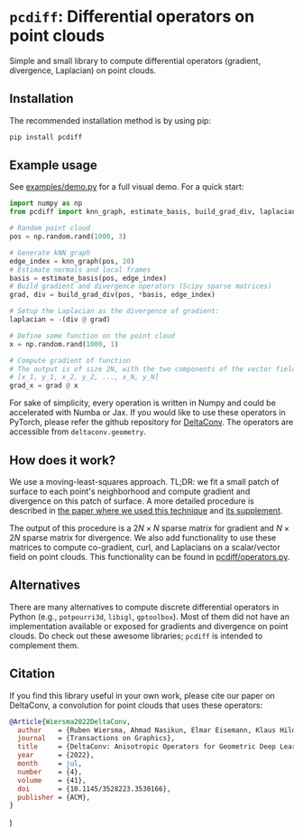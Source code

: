 # `pcdiff`: Differential operators on point clouds
Simple and small library to compute differential operators (gradient, divergence, Laplacian) on point clouds.

## Installation
The recommended installation method is by using pip:
```bash
pip install pcdiff
```

## Example usage
See [examples/demo.py](examples/demo.py) for a full visual demo. For a quick start:
```python
import numpy as np
from pcdiff import knn_graph, estimate_basis, build_grad_div, laplacian

# Random point cloud
pos = np.random.rand(1000, 3)

# Generate kNN graph
edge_index = knn_graph(pos, 20)
# Estimate normals and local frames
basis = estimate_basis(pos, edge_index)
# Build gradient and divergence operators (Scipy sparse matrices)
grad, div = build_grad_div(pos, *basis, edge_index)

# Setup the Laplacian as the divergence of gradient:
laplacian = -(div @ grad)

# Define some function on the point cloud
x = np.random.rand(1000, 1)

# Compute gradient of function
# The output is of size 2N, with the two components of the vector field interleaved:
# [x_1, y_1, x_2, y_2, ..., x_N, y_N]
grad_x = grad @ x
```

For sake of simplicity, every operation is written in Numpy and could be accelerated with Numba or Jax. If you would like to use these operators in PyTorch, please refer the github repository for [DeltaConv](https://github.com/rubenwiersma/deltaconv). The operators are accessible from `deltaconv.geometry`.

## How does it work?
We use a moving-least-squares approach. TL;DR: we fit a small patch of surface to each point's neighborhood and compute gradient and divergence on this patch of surface. A more detailed procedure is described in [the paper where we used this technique](https://rubenwiersma.nl/assets/pdf/DeltaConv.pdf) and [its supplement](https://rubenwiersma.nl/assets/pdf/DeltaConv_supplement.pdf).

The output of this procedure is a $2N \times N$ sparse matrix for gradient and $N \times 2N$ sparse matrix for divergence. We also add functionality to use these matrices to compute co-gradient, curl, and Laplacians on a scalar/vector field on point clouds. This functionality can be found in [pcdiff/operators.py](pcdiff/operators.py).

## Alternatives
There are many alternatives to compute discrete differential operators in Python (e.g., `potpourri3d`, `libigl`, `gptoolbox`). Most of them did not have an implementation available or exposed for gradients and divergence on point clouds. Do check out these awesome libraries; `pcdiff` is intended to complement them.

## Citation
If you find this library useful in your own work, please cite our paper on DeltaConv, a convolution for point clouds that uses these operators:

```bib
@Article{Wiersma2022DeltaConv,
  author    = {Ruben Wiersma, Ahmad Nasikun, Elmar Eisemann, Klaus Hildebrandt},
  journal   = {Transactions on Graphics},
  title     = {DeltaConv: Anisotropic Operators for Geometric Deep Learning on Point Clouds},
  year      = {2022},
  month     = jul,
  number    = {4},
  volume    = {41},
  doi       = {10.1145/3528223.3530166},
  publisher = {ACM},
}
```

)
